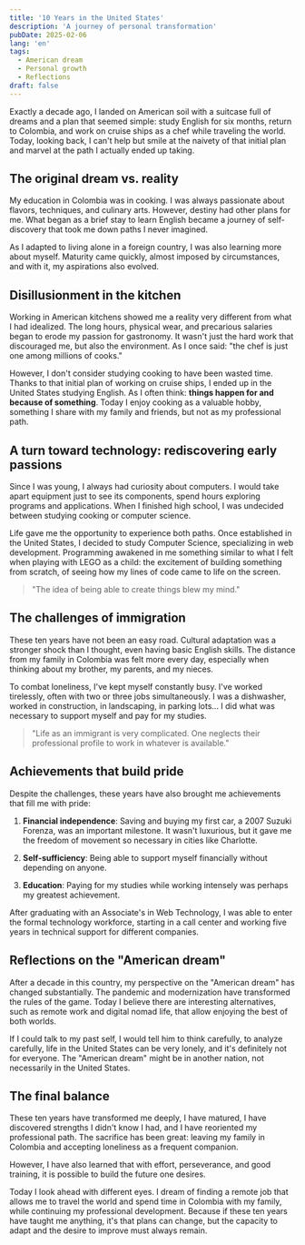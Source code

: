```yaml
---
title: '10 Years in the United States'
description: 'A journey of personal transformation'
pubDate: 2025-02-06
lang: 'en'
tags:
  - American dream
  - Personal growth
  - Reflections
draft: false
---
```


Exactly a decade ago, I landed on American soil with a suitcase full of dreams and a plan that seemed simple: study English for six months, return to Colombia, and work on cruise ships as a chef while traveling the world. Today, looking back, I can't help but smile at the naivety of that initial plan and marvel at the path I actually ended up taking.

## The original dream vs. reality

My education in Colombia was in cooking. I was always passionate about flavors, techniques, and culinary arts. However, destiny had other plans for me. What began as a brief stay to learn English became a journey of self-discovery that took me down paths I never imagined.

As I adapted to living alone in a foreign country, I was also learning more about myself. Maturity came quickly, almost imposed by circumstances, and with it, my aspirations also evolved.

## Disillusionment in the kitchen

Working in American kitchens showed me a reality very different from what I had idealized. The long hours, physical wear, and precarious salaries began to erode my passion for gastronomy. It wasn't just the hard work that discouraged me, but also the environment. As I once said: "the chef is just one among millions of cooks."

However, I don't consider studying cooking to have been wasted time. Thanks to that initial plan of working on cruise ships, I ended up in the United States studying English. As I often think: **things happen for and because of something**. Today I enjoy cooking as a valuable hobby, something I share with my family and friends, but not as my professional path.

## A turn toward technology: rediscovering early passions

Since I was young, I always had curiosity about computers. I would take apart equipment just to see its components, spend hours exploring programs and applications. When I finished high school, I was undecided between studying cooking or computer science.

Life gave me the opportunity to experience both paths. Once established in the United States, I decided to study Computer Science, specializing in web development. Programming awakened in me something similar to what I felt when playing with LEGO as a child: the excitement of building something from scratch, of seeing how my lines of code came to life on the screen.

> "The idea of being able to create things blew my mind."

## The challenges of immigration

These ten years have not been an easy road. Cultural adaptation was a stronger shock than I thought, even having basic English skills. The distance from my family in Colombia was felt more every day, especially when thinking about my brother, my parents, and my nieces.

To combat loneliness, I've kept myself constantly busy. I've worked tirelessly, often with two or three jobs simultaneously. I was a dishwasher, worked in construction, in landscaping, in parking lots... I did what was necessary to support myself and pay for my studies.

> "Life as an immigrant is very complicated. One neglects their professional profile to work in whatever is available."

## Achievements that build pride

Despite the challenges, these years have also brought me achievements that fill me with pride:

1. **Financial independence**: Saving and buying my first car, a 2007 Suzuki Forenza, was an important milestone. It wasn't luxurious, but it gave me the freedom of movement so necessary in cities like Charlotte.

2. **Self-sufficiency**: Being able to support myself financially without depending on anyone.

3. **Education**: Paying for my studies while working intensely was perhaps my greatest achievement.

After graduating with an Associate's in Web Technology, I was able to enter the formal technology workforce, starting in a call center and working five years in technical support for different companies.

## Reflections on the "American dream"

After a decade in this country, my perspective on the "American dream" has changed substantially. The pandemic and modernization have transformed the rules of the game. Today I believe there are interesting alternatives, such as remote work and digital nomad life, that allow enjoying the best of both worlds.

If I could talk to my past self, I would tell him to think carefully, to analyze carefully, life in the United States can be very lonely, and it's definitely not for everyone. The "American dream" might be in another nation, not necessarily in the United States.

## The final balance

These ten years have transformed me deeply, I have matured, I have discovered strengths I didn't know I had, and I have reoriented my professional path. The sacrifice has been great: leaving my family in Colombia and accepting loneliness as a frequent companion.

However, I have also learned that with effort, perseverance, and good training, it is possible to build the future one desires.

Today I look ahead with different eyes. I dream of finding a remote job that allows me to travel the world and spend time in Colombia with my family, while continuing my professional development. Because if these ten years have taught me anything, it's that plans can change, but the capacity to adapt and the desire to improve must always remain.